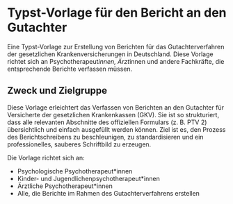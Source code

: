 # Typst-Vorlage für den Bericht an den Gutachter
Eine Typst-Vorlage zur Erstellung von Berichten für das Gutachterverfahren der gesetzlichen Krankenversicherungen in Deutschland. Diese Vorlage richtet sich an Psychotherapeut*innen, Ärzt*innen und andere Fachkräfte, die entsprechende Berichte verfassen müssen.

## Zweck und Zielgruppe
Diese Vorlage erleichtert das Verfassen von Berichten an den Gutachter für Versicherte der gesetzlichen Krankenkassen (GKV). Sie ist so strukturiert, dass alle relevanten Abschnitte des offiziellen Formulars (z. B. PTV 2) übersichtlich und einfach ausgefüllt werden können. Ziel ist es, den Prozess des Berichtschreibens zu beschleunigen, zu standardisieren und ein professionelles, sauberes Schriftbild zu erzeugen.

Die Vorlage richtet sich an:

- Psychologische Psychotherapeut*innen
- Kinder- und Jugendlichenpsychotherapeut*innen
- Ärztliche Psychotherapeut*innen
- Alle, die Berichte im Rahmen des Gutachterverfahrens erstellen